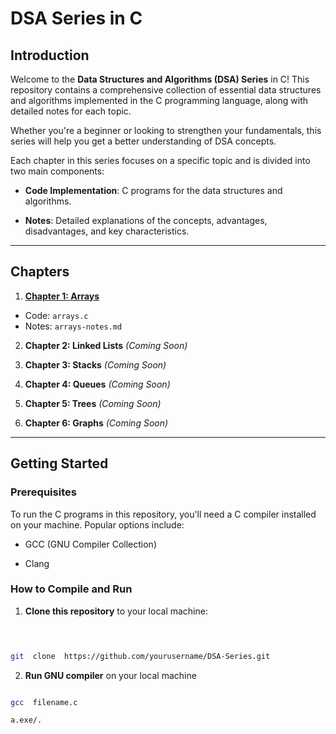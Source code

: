 
  

# DSA Series in C

  

## Introduction

  

Welcome to the **Data Structures and Algorithms (DSA) Series** in C! This repository contains a comprehensive collection of essential data structures and algorithms implemented in the C programming language, along with detailed notes for each topic.

  

Whether you're a beginner or looking to strengthen your fundamentals, this series will help you get a better understanding of DSA concepts.

  

Each chapter in this series focuses on a specific topic and is divided into two main components:

  

-  **Code Implementation**: C programs for the data structures and algorithms.

  

-  **Notes**: Detailed explanations of the concepts, advantages, disadvantages, and key characteristics.

  

---

  

## Chapters

  
  

1.  **[Chapter 1: Arrays](./DSA-C/Chapter%201%20-%20Arrays)**
- Code: `arrays.c`
- Notes: `arrays-notes.md`

2.  **Chapter 2: Linked Lists**  *(Coming Soon)*

3.  **Chapter 3: Stacks**  *(Coming Soon)*

4.  **Chapter 4: Queues**  *(Coming Soon)*


5.  **Chapter 5: Trees**  *(Coming Soon)*

7.  **Chapter 6: Graphs**  *(Coming Soon)*
---

## Getting Started

### Prerequisites

  

  

To run the C programs in this repository, you'll need a C compiler installed on your machine. Popular options include:

  

  

- GCC (GNU Compiler Collection)

  

- Clang

  

  

### How to Compile and Run

  

  

1.  **Clone this repository** to your local machine:

  

```bash

  

git  clone  https://github.com/yourusername/DSA-Series.git

```

2.  **Run GNU compiler** on your local machine

```bash

gcc  filename.c

a.exe/.

```